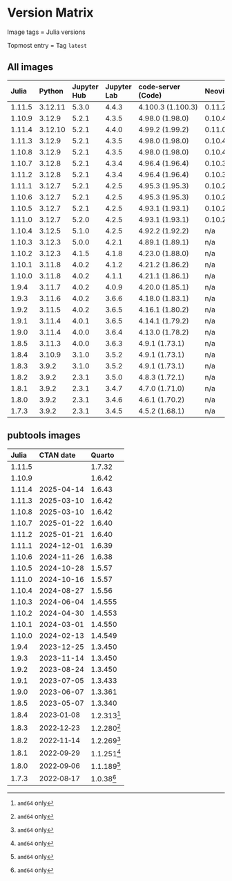 # Version Matrix

Image tags = Julia versions

Topmost entry = Tag `latest`

## All images

| Julia  | Python  | Jupyter Hub | Jupyter Lab | code‑server (Code) | Neovim | Git    | Git LFS | Pandoc | Linux distro |
|:-------|:--------|:------------|:------------|:-------------------|:-------|:-------|:--------|:-------|:-------------|
| 1.11.5 | 3.12.11 | 5.3.0       | 4.4.3       | 4.100.3 (1.100.3)  | 0.11.2 | 2.49.0 | 3.6.1   | 3.6.3  | Debian 12    |
| 1.10.9 | 3.12.9  | 5.2.1       | 4.3.5       | 4.98.0 (1.98.0)    | 0.10.4 | 2.48.1 | 3.6.1   | 3.4    | Debian 12    |
| 1.11.4 | 3.12.10 | 5.2.1       | 4.4.0       | 4.99.2 (1.99.2)    | 0.11.0 | 2.49.0 | 3.6.1   | 3.4    | Debian 12    |
| 1.11.3 | 3.12.9  | 5.2.1       | 4.3.5       | 4.98.0 (1.98.0)    | 0.10.4 | 2.48.1 | 3.6.1   | 3.4    | Debian 12    |
| 1.10.8 | 3.12.9  | 5.2.1       | 4.3.5       | 4.98.0 (1.98.0)    | 0.10.4 | 2.48.1 | 3.6.1   | 3.4    | Debian 12    |
| 1.10.7 | 3.12.8  | 5.2.1       | 4.3.4       | 4.96.4 (1.96.4)    | 0.10.3 | 2.48.1 | 3.6.1   | 3.4    | Debian 12    |
| 1.11.2 | 3.12.8  | 5.2.1       | 4.3.4       | 4.96.4 (1.96.4)    | 0.10.3 | 2.48.1 | 3.6.1   | 3.4    | Debian 12    |
| 1.11.1 | 3.12.7  | 5.2.1       | 4.2.5       | 4.95.3 (1.95.3)    | 0.10.2 | 2.47.1 | 3.6.0   | 3.4    | Debian 12    |
| 1.10.6 | 3.12.7  | 5.2.1       | 4.2.5       | 4.95.3 (1.95.3)    | 0.10.2 | 2.47.1 | 3.6.0   | 3.4    | Debian 12    |
| 1.10.5 | 3.12.7  | 5.2.1       | 4.2.5       | 4.93.1 (1.93.1)    | 0.10.2 | 2.47.0 | 3.5.1   | 3.2    | Debian 12    |
| 1.11.0 | 3.12.7  | 5.2.0       | 4.2.5       | 4.93.1 (1.93.1)    | 0.10.2 | 2.47.0 | 3.5.1   | 3.2    | Debian 12    |
| 1.10.4 | 3.12.5  | 5.1.0       | 4.2.5       | 4.92.2 (1.92.2)    | n/a    | 2.46.0 | 3.5.1   | 3.2    | Debian 12    |
| 1.10.3 | 3.12.3  | 5.0.0       | 4.2.1       | 4.89.1 (1.89.1)    | n/a    | 2.45.2 | 3.5.1   | 3.1.11 | Debian 12    |
| 1.10.2 | 3.12.3  | 4.1.5       | 4.1.8       | 4.23.0 (1.88.0)    | n/a    | 2.45.0 | 3.5.1   | 3.1.11 | Debian 12    |
| 1.10.1 | 3.11.8  | 4.0.2       | 4.1.2       | 4.21.2 (1.86.2)    | n/a    | 2.44.0 | 3.4.1   | 3.1.11 | Debian 12    |
| 1.10.0 | 3.11.8  | 4.0.2       | 4.1.1       | 4.21.1 (1.86.1)    | n/a    | 2.43.1 | 3.4.1   | 3.1.11 | Debian 12    |
| 1.9.4  | 3.11.7  | 4.0.2       | 4.0.9       | 4.20.0 (1.85.1)    | n/a    | 2.43.0 | 3.4.1   | 3.1.1  | Debian 12    |
| 1.9.3  | 3.11.6  | 4.0.2       | 3.6.6       | 4.18.0 (1.83.1)    | n/a    | 2.42.1 | 3.4.0   | 3.1.1  | Debian 12    |
| 1.9.2  | 3.11.5  | 4.0.2       | 3.6.5       | 4.16.1 (1.80.2)    | n/a    | 2.42.0 | 3.4.0   | 3.1.1  | Debian 12    |
| 1.9.1  | 3.11.4  | 4.0.1       | 3.6.5       | 4.14.1 (1.79.2)    | n/a    | 2.41.0 | 3.3.0   | 3.1.1  | Debian 12    |
| 1.9.0  | 3.11.4  | 4.0.0       | 3.6.4       | 4.13.0 (1.78.2)    | n/a    | 2.41.0 | 3.3.0   | 3.1.1  | Debian 11    |
| 1.8.5  | 3.11.3  | 4.0.0       | 3.6.3       | 4.9.1 (1.73.1)     | n/a    | 2.40.1 | 3.3.0   | 3.1.1  | Debian 11    |
| 1.8.4  | 3.10.9  | 3.1.0       | 3.5.2       | 4.9.1 (1.73.1)     | n/a    | 2.39.0 | 3.3.0   | 2.19.2 | Debian 11    |
| 1.8.3  | 3.9.2   | 3.1.0       | 3.5.2       | 4.9.1 (1.73.1)     | n/a    | 2.39.0 | 3.3.0   | 2.19.2 | Debian 11    |
| 1.8.2  | 3.9.2   | 2.3.1       | 3.5.0       | 4.8.3 (1.72.1)     | n/a    | 2.38.1 | 3.2.0   | 2.19.2 | Debian 11    |
| 1.8.1  | 3.9.2   | 2.3.1       | 3.4.7       | 4.7.0 (1.71.0)     | n/a    | 2.37.3 | 3.2.0   | 2.19.2 | Debian 11    |
| 1.8.0  | 3.9.2   | 2.3.1       | 3.4.6       | 4.6.1 (1.70.2)     | n/a    | 2.37.2 | 3.2.0   | 2.19.2 | Debian 11    |
| 1.7.3  | 3.9.2   | 2.3.1       | 3.4.5       | 4.5.2 (1.68.1)     | n/a    | 2.37.2 | 3.2.0   | 2.18   | Debian 11    |

## pubtools images

| Julia  | CTAN date  | Quarto      |
|:-------|:-----------|:------------|
| 1.11.5 |            | 1.7.32      |
| 1.10.9 |            | 1.6.42      |
| 1.11.4 | 2025-04-14 | 1.6.43      |
| 1.11.3 | 2025-03-10 | 1.6.42      |
| 1.10.8 | 2025-03-10 | 1.6.42      |
| 1.10.7 | 2025-01-22 | 1.6.40      |
| 1.11.2 | 2025-01-21 | 1.6.40      |
| 1.11.1 | 2024-12-01 | 1.6.39      |
| 1.10.6 | 2024-11-26 | 1.6.38      |
| 1.10.5 | 2024-10-28 | 1.5.57      |
| 1.11.0 | 2024-10-16 | 1.5.57      |
| 1.10.4 | 2024-08-27 | 1.5.56      |
| 1.10.3 | 2024-06-04 | 1.4.555     |
| 1.10.2 | 2024-04-30 | 1.4.553     |
| 1.10.1 | 2024-03-01 | 1.4.550     |
| 1.10.0 | 2024-02-13 | 1.4.549     |
| 1.9.4  | 2023-12-25 | 1.3.450     |
| 1.9.3  | 2023-11-14 | 1.3.450     |
| 1.9.2  | 2023-08-24 | 1.3.450     |
| 1.9.1  | 2023-07-05 | 1.3.433     |
| 1.9.0  | 2023-06-07 | 1.3.361     |
| 1.8.5  | 2023-05-07 | 1.3.340     |
| 1.8.4  | 2023‑01‑08 | 1.2.313[^1] |
| 1.8.3  | 2022‑12‑23 | 1.2.280[^1] |
| 1.8.2  | 2022‑11‑14 | 1.2.269[^1] |
| 1.8.1  | 2022‑09‑29 | 1.1.251[^1] |
| 1.8.0  | 2022‑09‑06 | 1.1.189[^1] |
| 1.7.3  | 2022‑08‑17 | 1.0.38[^1]  |

[^1]: `amd64` only
